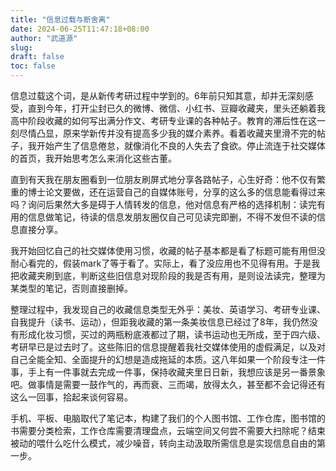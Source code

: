 ```yaml
---
title: "信息过载与断舍离"
date: 2024-06-25T11:47:18+08:00
author: "武道源"
slug:
draft: false
toc: false
---
```


信息过载这个词，是从新传考研过程中学到的。6年前只知其意，却并无深刻感受，直到今年，打开尘封已久的微博、微信、小红书、豆瓣收藏夹，里头还躺着我高中阶段收藏的如何写出满分作文、考研专业课的各种帖子。教育的滞后性在这一刻尽情凸显，原来学新传并没有提高多少我的媒介素养。看着收藏夹里滑不完的帖子，我开始产生了信息倦怠，就像消化不良的人失去了食欲。停止流连于社交媒体的首页，我开始思考怎么来消化这些古董。

直到有天我在朋友圈看到一位朋友刷屏式地分享各路帖子，心生好奇：他不仅有繁重的博士论文要做，还在运营自己的自媒体账号，分享的这么多的信息能看得过来吗？询问后果然大多是碍于人情转发的信息，他对信息有严格的选择机制：读完有用的信息做笔记，待读的信息发朋友圈仅自己可见读完即删，不得不发但不读的信息直接分享。

我开始回忆自己的社交媒体使用习惯，收藏的帖子基本都是看了标题可能有用但没耐心看完的，假装mark了等于看了。实际上，看了没应用也不见得有用。于是我把收藏夹刷到底，判断这些旧信息对现阶段的我是否有用，是则设法读完，整理为某类型的笔记，否则直接删掉。

整理过程中，我发现自己的收藏信息类型无外乎：美妆、英语学习、考研专业课、自我提升（读书、运动），但距我收藏的第一条美妆信息已经过了8年，我仍然没有形成化妆习惯，买过的两瓶粉底液都过了期，读书运动也无所成，至于四六级、考研早已是过去时了。这些陈旧的信息提醒着我社交媒体使用的虚假满足，以及对自己全能全知、全面提升的幻想是造成拖延的本质。这八年如果一个阶段专注一件事，手上有一件事就去完成一件事，保持收藏夹里日日新，我想应该是另一番景象吧。做事情是需要一鼓作气的，再而衰、三而竭，放得太久，甚至都不会记得还有这么一回事，拾起来谈何容易。

手机、平板、电脑取代了笔记本，构建了我们的个人图书馆、工作仓库，图书馆的书需要分类检索，工作仓库需要清理盘点，云端空间又何尝不需要大扫除呢？结束被动的喂什么吃什么模式，减少噪音，转向主动汲取所需信息是实现信息自由的第一步。
